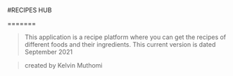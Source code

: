 
#RECIPES HUB

=======

>This application is a recipe platform where you can get the recipes of different foods and their ingredients. This current version is dated September 2021

>created by Kelvin Muthomi

